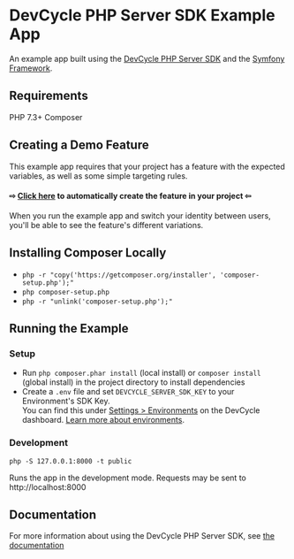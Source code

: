 # DevCycle PHP Server SDK Example App

An example app built using the [DevCycle PHP Server SDK](https://docs.devcycle.com/sdk/server-side-sdks/php/) and the [Symfony Framework](https://symfony.com/).

## Requirements

PHP 7.3+
Composer

## Creating a Demo Feature

This example app requires that your project has a feature with the expected variables, as well as some simple targeting rules.

#### ⇨ [Click here](https://app.devcycle.com/r/create?resource=feature&key=hello-togglebot) to automatically create the feature in your project ⇦

When you run the example app and switch your identity between users, you'll be able to see the feature's different variations.

## Installing Composer Locally

- `php -r "copy('https://getcomposer.org/installer', 'composer-setup.php');"`
- `php composer-setup.php`
- `php -r "unlink('composer-setup.php');"`

## Running the Example

### Setup

- Run `php composer.phar install` (local install) or `composer install` (global install) in the project directory to install dependencies
- Create a `.env` file and set `DEVCYCLE_SERVER_SDK_KEY` to your Environment's SDK Key.\
  You can find this under [Settings > Environments](https://app.devcycle.com/r/environments) on the DevCycle dashboard.
  [Learn more about environments](https://docs.devcycle.com/essentials/environments).

### Development

`php -S 127.0.0.1:8000 -t public`

Runs the app in the development mode. Requests may be sent to http://localhost:8000

## Documentation

For more information about using the DevCycle PHP Server SDK, see [the documentation](https://docs.devcycle.com/sdk/server-side-sdks/php/)

